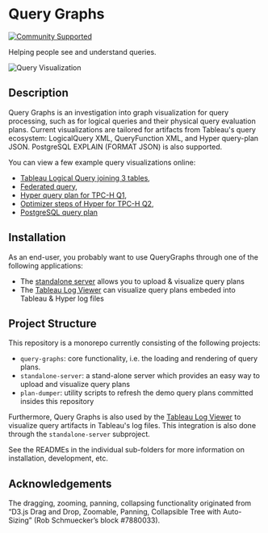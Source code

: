 Query Graphs
============
[![Community Supported](https://img.shields.io/badge/Support%20Level-Community%20Supported-457387.svg)](https://www.tableau.com/support-levels-it-and-developer-tools)

Helping people see and understand queries.

![Query Visualization](https://tableau.github.io/query-graphs/media/sample_graph.png "Sample Graph")

Description
-----------

Query Graphs is an investigation into graph visualization for query processing, such as for logical queries and their physical
query evaluation plans.
Current visualizations are tailored for artifacts from Tableau's query ecosystem:
LogicalQuery XML, QueryFunction XML, and Hyper query-plan JSON.
PostgreSQL EXPLAIN (FORMAT JSON) is also supported.

You can view a few example query visualizations online:
* [Tableau Logical Query joining 3 tables](https://tableau.github.io/query-graphs/query-graphs.html?file=favorites/tableau/joins.xml&properties={"title":"Tableau%20Logical%20Query"}),
* [Federated query](https://tableau.github.io/query-graphs/query-graphs.html?file=favorites/tableau/dint4.xml&properties={"title":"Federated%20Query"}),
* [Hyper query plan for TPC-H Q1](https://tableau.github.io/query-graphs/query-graphs.html?file=favorites/hyper/tpch-q1.plan.json&properties={"title":"TPC-H%20Q1%20in%20Hyper"}),
* [Optimizer steps of Hyper for TPC-H Q2](https://tableau.github.io/query-graphs/query-graphs.html?file=favorites/hyper/tpch-q2-steps.plan.json&orientation=left-to-right&properties={"title":"Optimizer%20steps%20for%20TPC-H%20Q2"}),
* [PostgreSQL query plan](https://tableau.github.io/query-graphs/query-graphs.html?file=favorites/postgres/learning_to_optimize_federated_queries/job/federated/disable_nestloop/10a_ricole-lx.json&properties={"title":"PostgreSQL%20Query%20Plan"})

Installation
------------

As an end-user, you probably want to use QueryGraphs through one of the following applications:
* The [standalone server](standalone-server/) allows you to upload & visualize query plans
* The [Tableau Log Viewer](https://github.com/tableau/tableau-log-viewer) can visualize query plans embeded into Tableau & Hyper log files

Project Structure
-------------------

This repository is a monorepo currently consisting of the following projects:

* `query-graphs`: core functionality, i.e. the loading and rendering of query plans.
* `standalone-server`: a stand-alone server which provides an easy way to upload and visualize query plans
* `plan-dumper`: utility scripts to refresh the demo query plans committed insides this repository

Furthermore, Query Graphs is also used by the
[Tableau Log Viewer](https://github.com/tableau/tableau-log-viewer)
to visualize query artifacts in Tableau's log files.
This integration is also done through the `standalone-server` subproject.

See the READMEs in the individual sub-folders for more information on installation, development, etc.

Acknowledgements
----------------

The dragging, zooming, panning, collapsing functionality originated from
“D3.js Drag and Drop, Zoomable, Panning, Collapsible Tree with Auto-Sizing” (Rob Schmuecker’s block #7880033).
